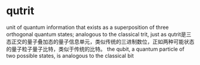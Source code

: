 # qutrit
unit of quantum information that exists as a superposition of three orthogonal quantum states; analogous to the classical trit, just as 
qutrit是三态正交的量子叠加态的量子信息单元，类似传统的三进制数位，正如两种可能状态的量子粒子量子比特，类似于传统的比特。
the qubit, a quantum particle of two possible states, is analogous to the classical bit
